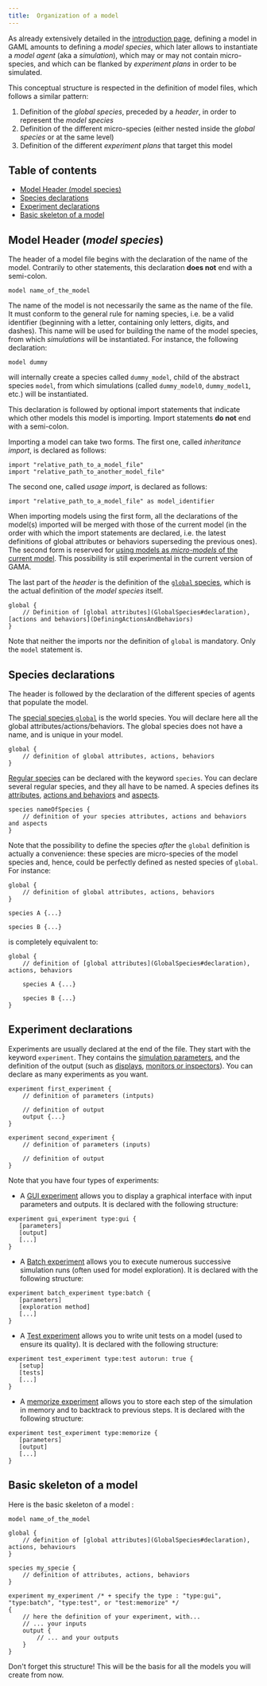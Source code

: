 ```yaml
---
title:  Organization of a model
---
```


[//]: # (startConcept|model_structure)

As already extensively detailed in the [introduction page](Introduction), defining a model in GAML amounts to defining a _model species_, which later allows to instantiate a _model agent_ (aka a _simulation_), which may or may not contain micro-species, and which can be flanked by _experiment plans_ in order to be simulated.

This conceptual structure is respected in the definition of model files, which follows a similar pattern:

1. Definition of the _global species_, preceded by a _header_, in order to represent the _model species_
1. Definition of the different micro-species (either nested inside the _global species_ or at the same level)
1. Definition of the different _experiment plans_ that target this model


## Table of contents 

* [Model Header (model species)](#model-header-model-species)
* [Species declarations](#species-declarations)
* [Experiment declarations](#experiment-declarations)
* [Basic skeleton of a model](#basic-skeleton-of_a_model)


[//]: # (keyword|concept_model)
## Model Header (_model species_)

The header of a model file begins with the declaration of the name of the model. Contrarily to other statements, this declaration **does not** end with a semi-colon.
```
model name_of_the_model
```
The name of the model is not necessarily the same as the name of the file. It must conform to the general rule for naming species, i.e. be a valid identifier (beginning with a letter, containing only letters, digits, and dashes). This name will be used for building the name of the model species, from which _simulations_ will be instantiated. For instance, the following declaration:
```
model dummy
```
will internally create a species called `dummy_model`, child of the abstract species `model`, from which simulations (called `dummy_model0`, `dummy_model1`, etc.) will be instantiated.

[//]: # (keyword|concept_import)
This declaration is followed by optional import statements that indicate which other models this model is importing. Import statements **do not** end with a semi-colon.

Importing a model can take two forms. The first one, called _inheritance import_, is declared as follows:
```
import "relative_path_to_a_model_file"
import "relative_path_to_another_model_file"
```
The second one, called _usage import_, is declared as follows:
```
import "relative_path_to_a_model_file" as model_identifier
```
When importing models using the first form, all the declarations of the model(s) imported will be merged with those of the current model (in the order with which the import statements are declared, i.e. the latest definitions of global attributes or behaviors superseding the previous ones).
The second form is reserved for [using models as _micro-models_ of the current model](Comodel). This possibility is still experimental in the current version of GAMA.

The last part of the _header_ is the definition of the [`global` species](GlobalSpecies), which is the actual definition of the _model species_ itself.
```
global {
    // Definition of [global attributes](GlobalSpecies#declaration), [actions and behaviors](DefiningActionsAndBehaviors)
}
```

Note that neither the imports nor the definition of `global` is mandatory. Only the `model` statement is.



## Species declarations

The header is followed by the declaration of the different species of agents that populate the model.

The [special species `global`](GlobalSpecies) is the world species. You will declare here all the global attributes/actions/behaviors. The global species does not have a name, and is unique in your model.
```
global {
    // definition of global attributes, actions, behaviors
}
```
[Regular species](RegularSpecies) can be declared with the keyword `species`. You can declare several regular species, and they all have to be named. A species defines its [attributes](RegularSpecies#declaration), [actions and behaviors](DefiningActionsAndBehaviors) and [aspects](RegularSpecies#the-aspect-statement).
```
species nameOfSpecies {
	// definition of your species attributes, actions and behaviors and aspects
}
```
Note that the possibility to define the species _after_ the `global` definition is actually a convenience: these species are micro-species of the model species and, hence, could be perfectly defined as nested species of `global`. For instance:
```
global {
    // definition of global attributes, actions, behaviors
}

species A {...}

species B {...}
```
is completely equivalent to:
```
global {
    // definition of [global attributes](GlobalSpecies#declaration), actions, behaviors

    species A {...}

    species B {...}
}
```


## Experiment declarations

Experiments are usually declared at the end of the file. They start with the keyword `experiment`. They contains the [simulation parameters](DefiningParameters), and the definition of the output (such as [displays](DefiningDisplaysGeneralities), [monitors or inspectors](DefiningMonitorsAndInspectors)). You can declare as many experiments as you want.

```
experiment first_experiment {
    // definition of parameters (intputs)

    // definition of output
    output {...}
}

experiment second_experiment {
    // definition of parameters (inputs)

    // definition of output
}
```

Note that you have four types of experiments:

* A [GUI experiment](DefiningGUIExperiment) allows you to display a graphical interface with input parameters and outputs. It is declared with the following structure:
```
experiment gui_experiment type:gui {
   [parameters]
   [output]
   [...]
}
```

* A [Batch experiment](BatchExperiments) allows you to execute numerous successive simulation runs (often used for model exploration). It is declared with the following structure:
```
experiment batch_experiment type:batch {
   [parameters]
   [exploration method]
   [...]
}
``` 

* A [Test experiment](Writing_Tests) allows you to write unit tests on a model (used to ensure its quality). It is declared with the following structure:
```
experiment test_experiment type:test autorun: true {
   [setup]
   [tests]
   [...]
}
```

* A [memorize experiment](Save-and-restore-simulations) allows you to store each step of the simulation in memory and to backtrack to previous steps. It is declared with the following structure:
```
experiment test_experiment type:memorize {
   [parameters]
   [output]
   [...]
}
```

## Basic skeleton of a model

Here is the basic skeleton of a model :
```
model name_of_the_model

global {
	// definition of [global attributes](GlobalSpecies#declaration), actions, behaviours
}

species my_specie {
	// definition of attributes, actions, behaviors
}

experiment my_experiment /* + specify the type : "type:gui", "type:batch", "type:test", or "test:memorize" */
{
	// here the definition of your experiment, with...
	// ... your inputs
	output {
		// ... and your outputs
	}
}
```
Don't forget this structure! This will be the basis for all the models you will create from now.

[//]: # (endConcept|model_structure)
